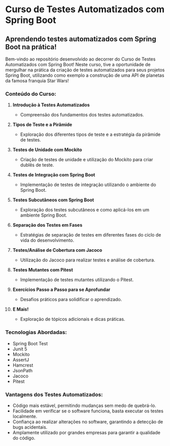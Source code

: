 # Curso de Testes Automatizados com Spring Boot

## Aprendendo testes automatizados com Spring Boot na prática!

Bem-vindo ao repositório desenvolvido ao decorrer do Curso de Testes Automatizados com Spring Boot! Neste curso, tive a oportunidade de mergulhar na prática da criação de testes automatizados para seus projetos Spring Boot, utilizando como exemplo a construção de uma API de planetas da famosa franquia Star Wars!

### Conteúdo do Curso:

1. **Introdução à Testes Automatizados**
   - Compreensão dos fundamentos dos testes automatizados.

2. **Tipos de Teste e a Pirâmide**
   - Exploração dos diferentes tipos de teste e a estratégia da pirâmide de testes.

3. **Testes de Unidade com Mockito**
   - Criação de testes de unidade e utilização do Mockito para criar dublês de teste.

4. **Testes de Integração com Spring Boot**
   - Implementação de testes de integração utilizando o ambiente do Spring Boot.

5. **Testes Subcutâneos com Spring Boot**
   - Exploração dos testes subcutâneos e como aplicá-los em um ambiente Spring Boot.

6. **Separação dos Testes em Fases**
   - Estratégias de separação de testes em diferentes fases do ciclo de vida do desenvolvimento.

7. **Testes/Análise de Cobertura com Jacoco**
   - Utilização do Jacoco para realizar testes e análise de cobertura.

8. **Testes Mutantes com Pitest**
   - Implementação de testes mutantes utilizando o Pitest.

9. **Exercícios Passo a Passo para se Aprofundar**
   - Desafios práticos para solidificar o aprendizado.

10. **E Mais!**
    - Exploração de tópicos adicionais e dicas práticas.

### Tecnologias Abordadas:

- Spring Boot Test
- Junit 5
- Mockito
- AssertJ
- Hamcrest
- JsonPath
- Jacoco
- Pitest

### Vantagens dos Testes Automatizados:

- Código mais estável, permitindo mudanças sem medo de quebrá-lo.
- Facilidade em verificar se o software funciona, basta executar os testes localmente.
- Confiança ao realizar alterações no software, garantindo a detecção de bugs acidentais.
- Amplamente utilizado por grandes empresas para garantir a qualidade do código.
